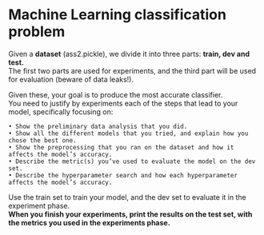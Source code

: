 # Machine Learning classification problem

Given a **dataset** (ass2.pickle), we divide it into three parts: **train, dev and test.**    
The first two parts are used for experiments, and the third part will be used for evaluation (beware of data
leaks!).

Given these, your goal is to produce the most accurate classifier.     
You need to justify by experiments each of the steps that lead to your model, specifically focusing on:    

    • Show the preliminary data analysis that you did.
    • Show all the different models that you tried, and explain how you chose the best one.
    • Show the preprocessing that you ran on the dataset and how it affects the model’s accuracy.
    • Describe the metric(s) you’ve used to evaluate the model on the dev set.
    • Describe the hyperparameter search and how each hyperparameter affects the model’s accuracy.
    
Use the train set to train your model, and the dev set to evaluate it in the experiment phase.    
**When you finish your experiments, print the results on the test set, with the metrics you used in
the experiments phase.**

